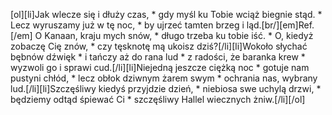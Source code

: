 [ol][li]Jak wlecze się i dłuży czas, * gdy myśl ku Tobie wciąż biegnie stąd. * Lecz wyruszamy już w tę noc, * by ujrzeć tamten brzeg i ląd.[br/][em]Ref.[/em] O Kanaan, kraju mych snów, * długo trzeba ku tobie iść. * O, kiedyż zobaczę Cię znów, * czy tęsknotę mą ukoisz dziś?[/li][li]Wokoło słychać bębnów dźwięk * i tańczy aż do rana lud * z radości, że baranka krew * wyzwoli go i sprawi cud.[/li][li]Niejedną jeszcze ciężką noc * gotuje nam pustyni chłód, * lecz obłok dziwnym żarem swym * ochrania nas, wybrany lud.[/li][li]Szczęśliwy kiedyś przyjdzie dzień, * niebiosa swe uchylą drzwi, * będziemy odtąd śpiewać Ci * szczęśliwy Hallel wiecznych żniw.[/li][/ol]